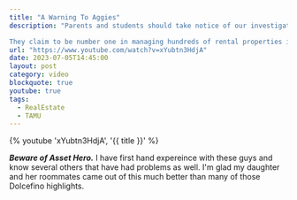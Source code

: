 ```yaml
---
title: "A Warning To Aggies"
description: "Parents and students should take notice of our investigation into Asset Hero Property Management. 

They claim to be number one in managing hundreds of rental properties in the College Station area, but complaints are pouring in that they are ripping off students. Our confrontation with the owner ended with the slam of a car door!"
url: "https://www.youtube.com/watch?v=xYubtn3HdjA"
date: 2023-07-05T14:45:00
layout: post
category: video
blockquote: true
youtube: true
tags:
  - RealEstate
  - TAMU
---
```


{% youtube 'xYubtn3HdjA', '{{ title }}' %}

***Beware of Asset Hero.*** I have first hand expereince with these guys and know several others that have had problems as well.  I'm glad my daughter and her roommates came out of this much better than many of those Dolcefino highlights.